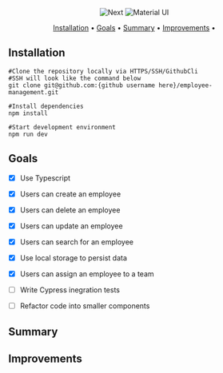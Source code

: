 <div align="center">

![Next](https://img.shields.io/badge/-Next.js-000?&logo=next.js&style=for-the-badge)
![Material UI](https://img.shields.io/badge/Material--UI-0081CB?style=for-the-badge&logo=material-ui&logoColor=white)

</div>

<p align="center">
  <a href="#installation">Installation</a> •
  <a href="#goals">Goals</a> •
  <a href="#summary">Summary</a> •
  <a href="#improvements">Improvements</a> •
</p>

## Installation

```shell
#Clone the repository locally via HTTPS/SSH/GithubCli
#SSH will look like the command below
git clone git@github.com:{github username here}/employee-management.git
```

```shell
#Install dependencies
npm install
```

```shell
#Start development environment
npm run dev
```

## Goals

- [x] Use Typescript

- [x] Users can create an employee

- [x] Users can delete an employee

- [x] Users can update an employee

- [x] Users can search for an employee

- [x] Use local storage to persist data

- [x] Users can assign an employee to a team

- [ ] Write Cypress inegration tests

- [ ] Refactor code into smaller components

## Summary

## Improvements